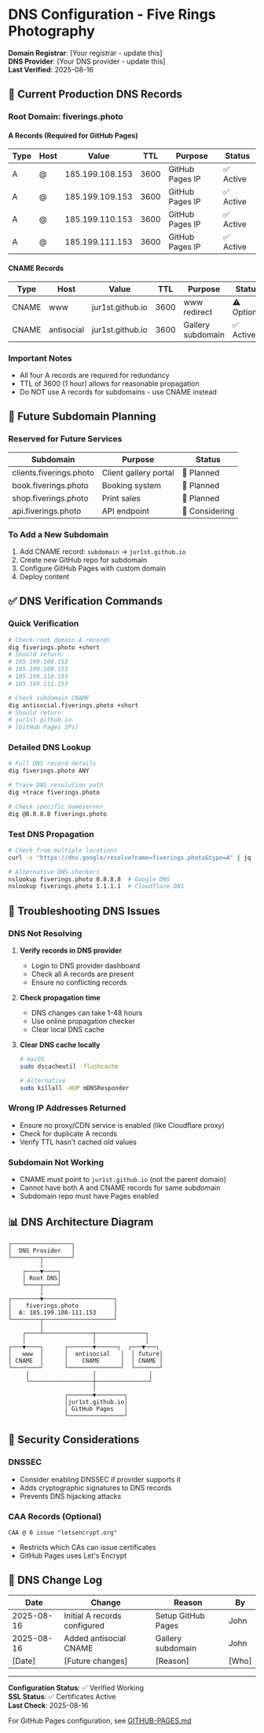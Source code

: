 # DNS Configuration - Five Rings Photography

**Domain Registrar**: [Your registrar - update this]  
**DNS Provider**: [Your DNS provider - update this]  
**Last Verified**: 2025-08-16  

## 📍 Current Production DNS Records

### Root Domain: fiverings.photo

#### A Records (Required for GitHub Pages)
| Type | Host | Value | TTL | Purpose | Status |
|------|------|-------|-----|---------|--------|
| A | @ | 185.199.108.153 | 3600 | GitHub Pages IP | ✅ Active |
| A | @ | 185.199.109.153 | 3600 | GitHub Pages IP | ✅ Active |
| A | @ | 185.199.110.153 | 3600 | GitHub Pages IP | ✅ Active |
| A | @ | 185.199.111.153 | 3600 | GitHub Pages IP | ✅ Active |

#### CNAME Records
| Type | Host | Value | TTL | Purpose | Status |
|------|------|-------|-----|---------|--------|
| CNAME | www | jur1st.github.io | 3600 | www redirect | ⚠️ Optional |
| CNAME | antisocial | jur1st.github.io | 3600 | Gallery subdomain | ✅ Active |

### Important Notes
- All four A records are required for redundancy
- TTL of 3600 (1 hour) allows for reasonable propagation
- Do NOT use A records for subdomains - use CNAME instead

## 🔮 Future Subdomain Planning

### Reserved for Future Services
| Subdomain | Purpose | Status |
|-----------|---------|--------|
| clients.fiverings.photo | Client gallery portal | 📅 Planned |
| book.fiverings.photo | Booking system | 📅 Planned |
| shop.fiverings.photo | Print sales | 📅 Planned |
| api.fiverings.photo | API endpoint | 💭 Considering |

### To Add a New Subdomain
1. Add CNAME record: `subdomain` → `jur1st.github.io`
2. Create new GitHub repo for subdomain
3. Configure GitHub Pages with custom domain
4. Deploy content

## ✅ DNS Verification Commands

### Quick Verification
```bash
# Check root domain A records
dig fiverings.photo +short
# Should return:
# 185.199.108.153
# 185.199.109.153
# 185.199.110.153
# 185.199.111.153

# Check subdomain CNAME
dig antisocial.fiverings.photo +short
# Should return:
# jur1st.github.io.
# [GitHub Pages IPs]
```

### Detailed DNS Lookup
```bash
# Full DNS record details
dig fiverings.photo ANY

# Trace DNS resolution path
dig +trace fiverings.photo

# Check specific nameserver
dig @8.8.8.8 fiverings.photo
```

### Test DNS Propagation
```bash
# Check from multiple locations
curl -s "https://dns.google/resolve?name=fiverings.photo&type=A" | jq

# Alternative DNS checkers
nslookup fiverings.photo 8.8.8.8  # Google DNS
nslookup fiverings.photo 1.1.1.1  # Cloudflare DNS
```

## 🚨 Troubleshooting DNS Issues

### DNS Not Resolving
1. **Verify records in DNS provider**
   - Login to DNS provider dashboard
   - Check all A records are present
   - Ensure no conflicting records

2. **Check propagation time**
   - DNS changes can take 1-48 hours
   - Use online propagation checker
   - Clear local DNS cache

3. **Clear DNS cache locally**
   ```bash
   # macOS
   sudo dscacheutil -flushcache
   
   # Alternative
   sudo killall -HUP mDNSResponder
   ```

### Wrong IP Addresses Returned
- Ensure no proxy/CDN service is enabled (like Cloudflare proxy)
- Check for duplicate A records
- Verify TTL hasn't cached old values

### Subdomain Not Working
- CNAME must point to `jur1st.github.io` (not the parent domain)
- Cannot have both A and CNAME records for same subdomain
- Subdomain repo must have Pages enabled

## 📊 DNS Architecture Diagram

```
┌─────────────────┐
│  DNS Provider   │
└────────┬────────┘
         │
    ┌────▼────┐
    │ Root DNS│
    └────┬────┘
         │
┌────────▼────────────────────┐
│    fiverings.photo          │
│  A: 185.199.108-111.153     │
└────────┬────────────────────┘
         │
    ┌────┴──────────────┬──────────────┐
    │                   │              │
┌───▼────┐      ┌───────▼──────┐  ┌───▼───┐
│   www  │      │  antisocial   │  │ future│
│ CNAME  │      │    CNAME      │  │ CNAME │
└────────┘      └───────────────┘  └───────┘
     │                  │               │
     └──────────────────┼───────────────┘
                        │
                ┌───────▼────────┐
                │jur1st.github.io│
                │ GitHub Pages   │
                └────────────────┘
```

## 🔐 Security Considerations

### DNSSEC
- Consider enabling DNSSEC if provider supports it
- Adds cryptographic signatures to DNS records
- Prevents DNS hijacking attacks

### CAA Records (Optional)
```
CAA @ 0 issue "letsencrypt.org"
```
- Restricts which CAs can issue certificates
- GitHub Pages uses Let's Encrypt

## 📝 DNS Change Log

| Date | Change | Reason | By |
|------|--------|--------|-----|
| 2025-08-16 | Initial A records configured | Setup GitHub Pages | John |
| 2025-08-16 | Added antisocial CNAME | Gallery subdomain | John |
| [Date] | [Future changes] | [Reason] | [Who] |

---

**Configuration Status**: ✅ Verified Working  
**SSL Status**: ✅ Certificates Active  
**Last Check**: 2025-08-16  

For GitHub Pages configuration, see [GITHUB-PAGES.md](GITHUB-PAGES.md)